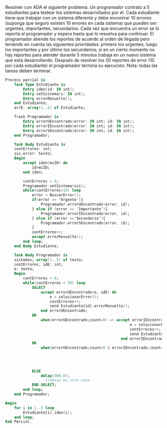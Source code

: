 Resolver con ADA el siguiente problema. Un programador contrató a 5 estudiantes para testear los sistemas desarrollados por él. Cada estudiante tiene que trabajar con un sistema diferente y debe encontrar 10 errores (suponga que seguro existen 10 errores en cada sistema) que pueden ser: urgentes, importantes, secundarios. Cada vez que encuentra un error se lo reporta al programador y espera hasta que lo resuelva para continuar. El programador atiende los reportes de acuerdo al orden de llegada pero teniendo en cuenta las siguientes prioridades: primero los urgentes, luego los importantes y por último los secundarios; si en un cierto momento no hay reportes para atender durante 5 minutos trabaja en un nuevo sistema que está desarrollando. Después de resolver los 50 reportes de error (10 por cada estudiante) el programador termina su ejecución. Nota: todas las tareas deben terminar.

``` ada
Process parcial is
    Task Type Estudiante is
        Entry iden(id: IN int);
        Entry setSistema(s: IN int);
        Entry errorResuelto();
    end Estudiante;
    arrE: array(1..5) of Estudiante;

    Trask Programador is
        Entry errorUEncontrado(error: IN int; id: IN int);
        Entry errorIEncontrado(error: IN int; id: IN int);
        Entry errorSEncontrado(error: IN int; id: IN int);
    end Programador;

    Task Body Estudiante is
    contErrores: int;
    sis,error: texto;
    Begin
        accept iden(miID) do
            id=miID;
        end iden;

        contErrores = 0;
        Programador.setSistema(sis);
        while(contErrores<10) loop
            error = BuscarError();
            if(error == 'Urgente'){
                Programador.errorUEncontrado(error, id);
            } else if (error == 'Importante'){
                Programador.errorIEncontrado(error, id);
            } else if (error =='Secundario'){
                Programador.errorSEncontrado(error, id);
            }
            contErrores++;
            accept errorResuelto();
        end loop;
    end Body Estudiante;

    Task Body Programador is
    sistemas; array(1..5) of texto;
    contErrores, idE: int;
    e: texto;
    Begin
        contErrores = 0;
        while(contErrores < 50) loop
            SELECT
                accept errorUEncontrado(e, idE) do
                    e = solucionarError();
                    contErrores++;
                    send Estudiante[id].errorResuelto();
                end errorUEncontrado;
            OR
                when(errorUEncontrado;count=0) => accept errorIEncontrado(e, idE) do
                                                        e = solucionarError();
                                                        contErrores++;
                                                        send Estudiante[id].errorResuelto();
                                                    end errorIEncontrado;
            OR
                when(errorUEncontrado;count=0 & errorIEncontrado:count=0) accept errorSEncontrado(e, idE) do
                                                                                e = solucionarError();
                                                                                contErrores++;
                                                                                send Estudiante[id].errorResuelto();
                                                                            end errorSEncontrado;
            ELSE
                delay(300.0);
                --trabaja en otra cosa
            END SELECT;
        end loop;
    end Programador;

Begin
    for i in 1..5 loop
        Estudiante[i].iden(i);
    end loop;
End Parcial.
```